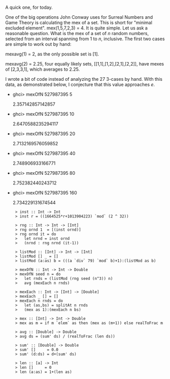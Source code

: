 A quick one, for today.

One of the big operations John Conway uses for Surreal Numbers and Game Theory is calculating the mex of 
a set. This is short for "minimal excluded element". mex(1,5,7,2,3) = 4. It is quite simple. Let us ask a 
reasonable question. What is the mex of a set of $n$ random numbers, selected from an interval spanning 
from 1 to $n$, inclusive. The first two cases are simple to work out by hand:

mexavg(1) = 2, as the only possible set is [1].

mexavg(2) = 2.25, four equally likely sets, [[1,1],[1,2],[2,1],[2,2]], have mexes of [2,3,3,1], which 
averages to 2.25.

I wrote a bit of code instead of analyzing the 27 3-cases by hand. With this data, as demonstrated below, 
I conjecture that this value approaches $e$.

-  ghci> mexOfN 527987395 5
  
	2.357142857142857
 
-  ghci> mexOfN 527987395 10
  
	2.6470588235294117
 
-  ghci> mexOfN 527987395 20
  
	2.7132169576059852
 
 - ghci> mexOfN 527987395 40
  
	2.748906933166771
 
 - ghci> mexOfN 527987395 80
  
	2.752382440243712

 - ghci> mexOfN 527987395 160
   
 	2.734229131674544
   

   
		> inst :: Int -> Int
		> inst r = ((1664525*r+1013904223) `mod` (2 ^ 32)) 

		> rng :: Int -> Int -> [Int]
		> rng ornd 1  = [(inst ornd)]
		> rng ornd it = do 
		>   let nrnd = inst ornd 
		>   (nrnd : rng nrnd (it-1))

		> listMod :: [Int] -> Int -> [Int]
		> listMod [] _ = []
		> listMod (a:as) b = (((a `div` 79) `mod` b)+1):(listMod as b)

		> mexOfN :: Int -> Int -> Double
		> mexOfN seed n = do 
		>   let rnds = (listMod (rng seed (n^3)) n)
		>   avg (mexEach n rnds)

		> mexEach :: Int -> [Int] -> [Double]
		> mexEach _ [] = []
		> mexEach n rnds = do 
		>   let (as,bs) = splitAt n rnds
		>   (mex as 1):(mexEach n bs)

		> mex :: [Int] -> Int -> Double
		> mex as m = if m `elem` as then (mex as (m+1)) else realToFrac m

		> avg :: [Double] -> Double
		> avg ds = (sum' ds) / (realToFrac (len ds))

		> sum' :: [Double] -> Double
		> sum' []     = 0.0
		> sum' (d:ds) = d+(sum' ds)

		> len :: [a] -> Int
		> len []     = 0
		> len (a:as) = 1+(len as)

